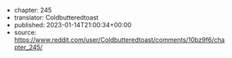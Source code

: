 - chapter: 245
- translator: Coldbutteredtoast
- published: 2023-01-14T21:00:34+00:00
- source: https://www.reddit.com/user/Coldbutteredtoast/comments/10bz9f6/chapter_245/
